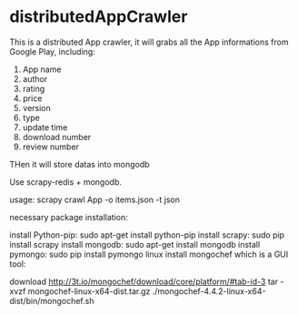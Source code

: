 # distributedAppCrawler

This is a distributed App crawler, it will grabs all the App informations from Google Play, including: 
1. App name
2. author 
3. rating 
4. price 
5. version 
6. type 
7. update time 
7. download number
8. review number

THen it will store datas into mongodb

Use scrapy-redis + mongodb.

usage: scrapy crawl App -o items.json -t json

necessary package installation:

install Python-pip: sudo apt-get install python-pip
install scrapy: sudo pip install scrapy
install mongodb: sudo apt-get install mongodb
install pymongo: sudo pip install pymongo
linux install mongochef which is a GUI tool:

download http://3t.io/mongochef/download/core/platform/#tab-id-3
tar -xvzf mongochef-linux-x64-dist.tar.gz
./mongochef-4.4.2-linux-x64-dist/bin/mongochef.sh
